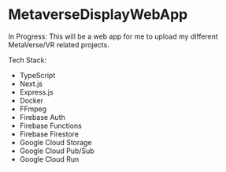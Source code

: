 # MetaverseDisplayWebApp

In Progress: This will be a web app for me to upload my different MetaVerse/VR related projects.

Tech Stack:

- TypeScript
- Next.js
- Express.js
- Docker
- FFmpeg
- Firebase Auth
- Firebase Functions
- Firebase Firestore
- Google Cloud Storage
- Google Cloud Pub/Sub
- Google Cloud Run
